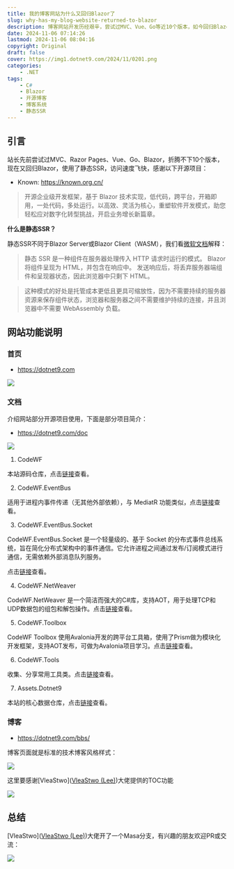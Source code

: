 ```yaml
---
title: 我的博客网站为什么又回归Blazor了
slug: why-has-my-blog-website-returned-to-blazor
description: 博客网站开发历经艰辛，尝试过MVC、Vue、Go等近10个版本，如今回归Blazor并采用静态SSR，速度飞涨，已成功上线。
date: 2024-11-06 07:14:26
lastmod: 2024-11-06 08:04:16
copyright: Original
draft: false
cover: https://img1.dotnet9.com/2024/11/0201.png
categories: 
    - .NET
tags: 
    - C#
    - Blazor
    - 开源博客
    - 博客系统
    - 静态SSR
---
```


## 引言

站长先前尝试过MVC、Razor Pages、Vue、Go、Blazor，折腾不下10个版本，现在又回归Blazor，使用了静态SSR，访问速度飞快，感谢以下开源项目：

- Known: https://known.org.cn/

>开源企业级开发框架，基于 Blazor 技术实现，低代码，跨平台，开箱即用，一处代码，多处运行。以高效、‌灵活为核心，‌重塑软件开发模式，‌助您轻松应对数字化转型挑战，‌开启业务增长新篇章。‌‌

**什么是静态SSR？**

静态SSR不同于Blazor Server或Blazor Client（WASM），我们看[微软文档](https://learn.microsoft.com/zh-cn/aspnet/core/blazor/components/class-libraries-and-static-server-side-rendering?view=aspnetcore-9.0)解释：

>静态 SSR 是一种组件在服务器处理传入 HTTP 请求时运行的模式。 Blazor 将组件呈现为 HTML，并包含在响应中。 发送响应后，将丢弃服务器端组件和呈现器状态，因此浏览器中只剩下 HTML。

>这种模式的好处是托管成本更低且更具可缩放性，因为不需要持续的服务器资源来保存组件状态，浏览器和服务器之间不需要维护持续的连接，并且浏览器中不需要 WebAssembly 负载。

## 网站功能说明

### 首页

- https://dotnet9.com

![](https://img1.dotnet9.com/2024/11/0202.gif)

### 文档

介绍网站部分开源项目使用，下面是部分项目简介：

- https://dotnet9.com/doc

![](https://img1.dotnet9.com/2024/11/0203.gif)

1. CodeWF

本站源码仓库，点击[链接](https://github.com/dotnet9/CodeWF)查看。

2. CodeWF.EventBus

适用于进程内事件传递（无其他外部依赖），与 MediatR 功能类似，点击[链接](https://github.com/dotnet9/CodeWF.EventBus)查看。

3. CodeWF.EventBus.Socket

CodeWF.EventBus.Socket 是一个轻量级的、基于 Socket 的分布式事件总线系统，旨在简化分布式架构中的事件通信。它允许进程之间通过发布/订阅模式进行通信，无需依赖外部消息队列服务。

点击[链接](https://github.com/dotnet9/CodeWF.EventBus.Socket)查看。

4. CodeWF.NetWeaver

CodeWF.NetWeaver 是一个简洁而强大的C#库，支持AOT，用于处理TCP和UDP数据包的组包和解包操作。点击[链接](https://github.com/dotnet9/CodeWF.NetWeaver)查看。

5. CodeWF.Toolbox

CodeWF Toolbox 使用Avalonia开发的跨平台工具箱，使用了Prism做为模块化开发框架，支持AOT发布，可做为Avalonia项目学习。点击[链接](https://github.com/dotnet9/CodeWF.Toolbox)查看。

6. CodeWF.Tools

收集、分享常用工具类。点击[链接](https://github.com/dotnet9/CodeWF.Tools)查看。

7. Assets.Dotnet9

本站的核心数据仓库，点击[链接](https://github.com/dotnet9/Assets.Dotnet9)查看。

### 博客

- https://dotnet9.com/bbs/

博客页面就是标准的技术博客风格样式：

![](https://img1.dotnet9.com/2024/11/0204.png)

这里要感谢[VleaStwo]([VleaStwo (Lee)](https://github.com/VleaStwo))大佬提供的TOC功能

![](https://img1.dotnet9.com/2024/11/0205.gif)

## 总结

[VleaStwo]([VleaStwo (Lee)](https://github.com/VleaStwo))大佬开了一个Masa分支，有兴趣的朋友欢迎PR或交流：

![](https://img1.dotnet9.com/2024/11/0206.png)